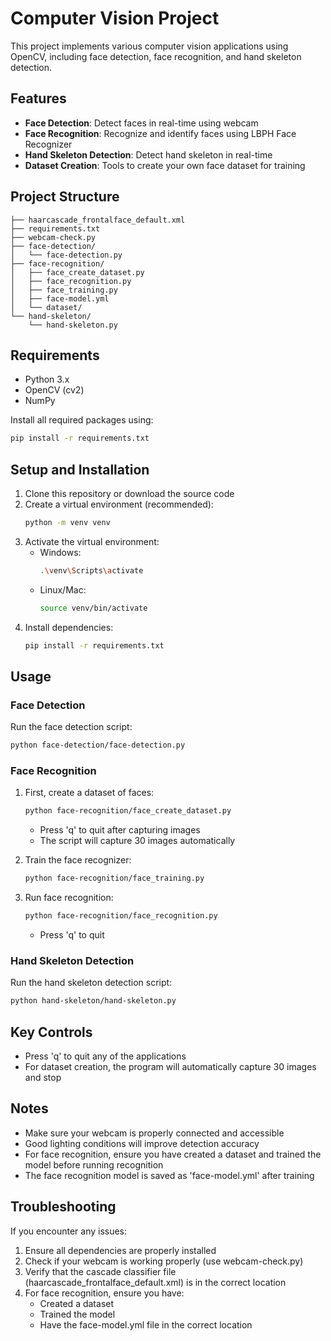 # Computer Vision Project

This project implements various computer vision applications using OpenCV, including face detection, face recognition, and hand skeleton detection.

## Features

- **Face Detection**: Detect faces in real-time using webcam
- **Face Recognition**: Recognize and identify faces using LBPH Face Recognizer
- **Hand Skeleton Detection**: Detect hand skeleton in real-time
- **Dataset Creation**: Tools to create your own face dataset for training

## Project Structure

```
├── haarcascade_frontalface_default.xml
├── requirements.txt
├── webcam-check.py
├── face-detection/
│   └── face-detection.py
├── face-recognition/
│   ├── face_create_dataset.py
│   ├── face_recognition.py
│   ├── face_training.py
│   ├── face-model.yml
│   └── dataset/
└── hand-skeleton/
    └── hand-skeleton.py
```

## Requirements

- Python 3.x
- OpenCV (cv2)
- NumPy

Install all required packages using:
```bash
pip install -r requirements.txt
```

## Setup and Installation

1. Clone this repository or download the source code
2. Create a virtual environment (recommended):
   ```bash
   python -m venv venv
   ```
3. Activate the virtual environment:
   - Windows:
     ```bash
     .\venv\Scripts\activate
     ```
   - Linux/Mac:
     ```bash
     source venv/bin/activate
     ```
4. Install dependencies:
   ```bash
   pip install -r requirements.txt
   ```

## Usage

### Face Detection

Run the face detection script:
```bash
python face-detection/face-detection.py
```

### Face Recognition

1. First, create a dataset of faces:
   ```bash
   python face-recognition/face_create_dataset.py
   ```
   - Press 'q' to quit after capturing images
   - The script will capture 30 images automatically

2. Train the face recognizer:
   ```bash
   python face-recognition/face_training.py
   ```

3. Run face recognition:
   ```bash
   python face-recognition/face_recognition.py
   ```
   - Press 'q' to quit

### Hand Skeleton Detection

Run the hand skeleton detection script:
```bash
python hand-skeleton/hand-skeleton.py
```

## Key Controls

- Press 'q' to quit any of the applications
- For dataset creation, the program will automatically capture 30 images and stop

## Notes

- Make sure your webcam is properly connected and accessible
- Good lighting conditions will improve detection accuracy
- For face recognition, ensure you have created a dataset and trained the model before running recognition
- The face recognition model is saved as 'face-model.yml' after training

## Troubleshooting

If you encounter any issues:

1. Ensure all dependencies are properly installed
2. Check if your webcam is working properly (use webcam-check.py)
3. Verify that the cascade classifier file (haarcascade_frontalface_default.xml) is in the correct location
4. For face recognition, ensure you have:
   - Created a dataset
   - Trained the model
   - Have the face-model.yml file in the correct location